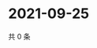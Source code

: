 # 2021-09-25

共 0 条

<!-- BEGIN -->
<!-- 最后更新时间 Sat Sep 25 2021 03:11:40 GMT+0800 (China Standard Time) -->

<!-- END -->
